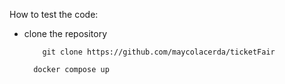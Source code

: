 How to test the code:
  - clone the repository
    ```
        git clone https://github.com/maycolacerda/ticketFair
    ```
    ```
      docker compose up
